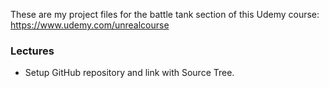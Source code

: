 These are my project files for the battle tank section of this Udemy course: https://www.udemy.com/unrealcourse

### Lectures ###

+ Setup GitHub repository and link with Source Tree.


